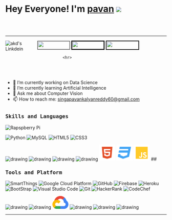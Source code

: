 
# Hey Everyone! I'm [pavan](https://github.com/PAVAN143258) <img src="https://github.com/himanshusharma89/himanshusharma89/blob/master/Hi.gif" width="25px">
<br><br>
<hr>
<a href="https://www.linkedin.com/in/shinga-pavan-kalyan-reddy-8b23621bb/">
  <img align="left" alt="akd's Linkdein" width="100px" src="https://img.shields.io/badge/Linkedin-0A66C2?style=for-the-badge&logo=Linkedin&logoColor=white" />
</a>
<a href="https://github.com/PAVAN143258
  <img align="left" alt="akd's Github" width="100px" src="https://img.shields.io/badge/Github-181717?style=for-the-badge&logo=Github&logoColor=white"/>
  <a href="https://www.youtube.com/channel/UC9_upGOOaz1mvRFHO1FXfUg"><img src="https://th.bing.com/th/id/R.b068a8b70d490df4d504a328efe8fabd?rik=uvfIk1Hb5InuHA&riu=http%3a%2f%2f1.bp.blogspot.com%2f-1kV3I1wIOj4%2fTbce3PQr3jI%2fAAAAAAAABAQ%2fn-qyPmZwI18%2fs1600%2fyoutube-logo.jpg&ehk=VtiNkZxCij1o0hkJ%2fPRHSRjwUQrKkYWBP7v99gk4B1Q%3d&risl=&pid=ImgRaw&r=0" width="100" height="25" border="1"></a>
  <a href=""><img src="https://th.bing.com/th/id/OIP.Go2CQNhF_49tkKcpEl_sHQHaHZ?pid=ImgDet&rs=1" width="100" height="25" border="2"></a>
  <a href="https://twitter.com/ReddyShinga"><img src="https://th.bing.com/th/id/R.fb6ca24911710c6cc8355e4e1a574fc2?rik=erOGCNR4oREMXA&riu=http%3a%2f%2f1000logos.net%2fwp-content%2fuploads%2f2017%2f06%2fLogo-Twitter.jpg&ehk=CWjaAxmMAN774TK9cjhZMOaDU96b7oh4srAScg5nOf0%3d&risl=&pid=ImgRaw&r=0" width="100" height="25" border="2"></a>
            
                             <hr>

<br><br>
  
-  🔭 I’m currently working on Data Science 
-  🌱 I’m currently learning Artificial Intelligence
-  💬 Ask me about Computer Vision
-  📫 How to reach me: singapavankalyanreddy60@gmail.com
  
  
##
<h3><b><samp>Skills and Languages</samp></b></h3>

![Rapspberry Pi](https://img.shields.io/badge/Raspberry_pi-C51A4A?style=flat-square&logo=raspberry-pi&logoColor=white)

![Python](https://img.shields.io/badge/Python-3776AB?style=flat-square&logo=Python&logoColor=white)
![MySQL](https://img.shields.io/badge/MySQL-4479A1?style=flat-square&logo=MySQL&logoColor=white)
![HTML5](https://img.shields.io/badge/HTML5-E34F26?style=flat-square&logo=HTML5&logoColor=white)
![CSS3](https://img.shields.io/badge/CSS3-1572B6?style=flat-square&logo=CSS3&logoColor=white)


<span>
<img src="https://github.com/amandewatnitrr/amandewatnitrr/blob/main/imgs/c.svg" alt="drawing" width="50"/>
<img src="https://github.com/amandewatnitrr/amandewatnitrr/blob/main/imgs/raspberry-pi.svg" alt="drawing" width="50"/>
<img src="https://github.com/amandewatnitrr/amandewatnitrr/blob/main/imgs/python-5.svg" alt="drawing" width="50"/>
<img src="https://github.com/amandewatnitrr/amandewatnitrr/blob/main/imgs/mysql-6.svg" alt="drawing" width="50"/>
<img src="https://github.com/amandewatnitrr/amandewatnitrr/blob/main/imgs/html.svg" alt="drawing" width="50"/>
<img src="https://github.com/amandewatnitrr/amandewatnitrr/blob/main/imgs/css.svg" alt="drawing" width="50"/>
<img src="https://github.com/amandewatnitrr/amandewatnitrr/blob/main/imgs/javascript.svg" alt="drawing" width="50"/>

  </span>
##
<h3><b><samp>Tools and Platform</samp></b></h3>

![SmartThings](https://img.shields.io/badge/SmartThings-777BB4?style=flat-square&logo=SmartThings&logoColor=white)
![Google Cloud Platform](https://img.shields.io/badge/Google_Cloud-4285F4?style=flat-square&logo=google-cloud&logoColor=white)
![GitHub](https://img.shields.io/badge/GitHub-181717?style=flat-square&logo=github)
![Firebase](https://img.shields.io/badge/Firebase-ffcb2c?style=flat-square&logo=Firebase&logoColor=DD1100)
![Heroku](https://img.shields.io/badge/Heroku-430098?style=flat-square&logo=Heroku&logoColor=white)
![BootStrap](https://img.shields.io/badge/Bootstrap-7952B3?style=flat-square&logo=bootstrap&logoColor=white)
![Visual Studio Code](https://img.shields.io/badge/Visual_Studio_Code-007ACC?style=flat-square&logo=Visual-Studio-Code&logoColor=white)
![Git](https://img.shields.io/badge/Git-F05032?style=flat-square&logo=Git&logoColor=white)
![HackerRank](https://img.shields.io/badge/HackerRank-107C10?style=flat-square&logo=HackerRank&logoColor=black)
![CodeChef](https://img.shields.io/badge/CodeChef-5B4638?style=flat-square&logo=CodeChef&logoColor=white)
  
<span>
<img src="https://github.com/amandewatnitrr/amandewatnitrr/blob/main/imgs/bootstrap-5-1.svg" alt="drawing" width="50"/>
<img src="https://github.com/amandewatnitrr/amandewatnitrr/blob/main/imgs/git-icon.svg" alt="drawing" width="40"/>
<img src="https://github.com/amandewatnitrr/amandewatnitrr/blob/main/imgs/google-cloud-1.svg" alt="drawing" width="50"/>
<img src="https://github.com/amandewatnitrr/amandewatnitrr/blob/main/imgs/hackerrank.svg" alt="drawing" width="50"/>
<img src="https://github.com/amandewatnitrr/amandewatnitrr/blob/main/imgs/visual-studio-code.svg" alt="drawing" width="40"/>
<img src="https://github.com/amandewatnitrr/amandewatnitrr/blob/main/imgs/heroku-4.svg" alt="drawing" width="40"/>
</span>
<hr> 
<!---
PAVAN143258/PAVAN143258 is a ✨ special ✨ repository because its `README.md` (this file) appears on your GitHub profile.
You can click the Preview link to take a look at your changes.
--->
  
